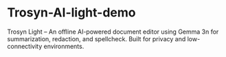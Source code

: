 # Trosyn-AI-light-demo
Trosyn Light – An offline AI-powered document editor using Gemma 3n for summarization, redaction, and spellcheck. Built for privacy and low-connectivity environments.

